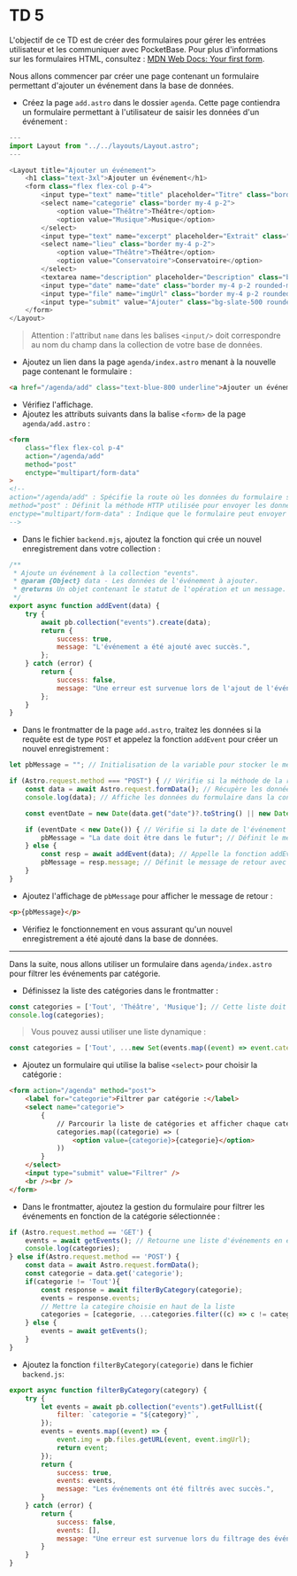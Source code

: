 # TD 5
L'objectif de ce TD est de créer des formulaires pour gérer les entrées utilisateur et les communiquer avec PocketBase.
Pour plus d'informations sur les formulaires HTML, consultez : [MDN Web Docs: Your first form](https://developer.mozilla.org/en-US/docs/Learn/Forms/Your_first_form).

Nous allons commencer par créer une page contenant un formulaire permettant d'ajouter un événement dans la base de données.

- Créez la page `add.astro` dans le dossier `agenda`. Cette page contiendra un formulaire permettant à l'utilisateur de saisir les données d'un événement :
```js
---
import Layout from "../../layouts/Layout.astro";
---

<Layout title="Ajouter un événement">
    <h1 class="text-3xl">Ajouter un événement</h1>
    <form class="flex flex-col p-4">
        <input type="text" name="title" placeholder="Titre" class="border my-4 p-2 rounded-md" />
        <select name="categorie" class="border my-4 p-2">
            <option value="Théâtre">Théâtre</option>
            <option value="Musique">Musique</option>
        </select>
        <input type="text" name="excerpt" placeholder="Extrait" class="border my-4 p-2 rounded-md" />
        <select name="lieu" class="border my-4 p-2">
            <option value="Théâtre">Théâtre</option>
            <option value="Conservatoire">Conservatoire</option>
        </select>
        <textarea name="description" placeholder="Description" class="border my-4 p-2 rounded-md"></textarea>
        <input type="date" name="date" class="border my-4 p-2 rounded-md" />
        <input type="file" name="imgUrl" class="border my-4 p-2 rounded-md" />
        <input type="submit" value="Ajouter" class="bg-slate-500 rounded-lg p-5" />
    </form>
</Layout>
```

> Attention : l'attribut `name` dans les balises `<input/>` doit correspondre au nom du champ dans la collection de votre base de données.

- Ajoutez un lien dans la page `agenda/index.astro` menant à la nouvelle page contenant le formulaire :
```html
<a href="/agenda/add" class="text-blue-800 underline">Ajouter un événement</a>
```

- Vérifiez l'affichage.
- Ajoutez les attributs suivants dans la balise `<form>` de la page `agenda/add.astro` :
```html
<form
    class="flex flex-col p-4"
    action="/agenda/add" 
    method="post"  
    enctype="multipart/form-data"
>
<!--
action="/agenda/add" : Spécifie la route où les données du formulaire seront envoyées.
method="post" : Définit la méthode HTTP utilisée pour envoyer les données du formulaire.
enctype="multipart/form-data" : Indique que le formulaire peut envoyer des fichiers (pour les images).
-->
```

- Dans le fichier `backend.mjs`, ajoutez la fonction qui crée un nouvel enregistrement dans votre collection :
```js
/**
 * Ajoute un événement à la collection "events".
 * @param {Object} data - Les données de l'événement à ajouter.
 * @returns Un objet contenant le statut de l'opération et un message.
 */
export async function addEvent(data) {
    try {
        await pb.collection("events").create(data);
        return {
            success: true,
            message: "L'événement a été ajouté avec succès.",
        };
    } catch (error) {
        return {
            success: false,
            message: "Une erreur est survenue lors de l'ajout de l'événement : " + error,
        };
    }
}
```

- Dans le frontmatter de la page `add.astro`, traitez les données si la requête est de type `POST` et appelez la fonction `addEvent` pour créer un nouvel enregistrement :
```js
let pbMessage = ""; // Initialisation de la variable pour stocker le message de retour

if (Astro.request.method === "POST") { // Vérifie si la méthode de la requête est POST
    const data = await Astro.request.formData(); // Récupère les données du formulaire de la requête
    console.log(data); // Affiche les données du formulaire dans la console

    const eventDate = new Date(data.get("date")?.toString() || new Date()); // Convertit la date du formulaire en objet Date, ou utilise la date actuelle si non spécifiée

    if (eventDate < new Date()) { // Vérifie si la date de l'événement est dans le passé
        pbMessage = "La date doit être dans le futur"; // Définit le message d'erreur si la date est dans le passé
    } else {
        const resp = await addEvent(data); // Appelle la fonction addEvent avec les données du formulaire et attend la réponse
        pbMessage = resp.message; // Définit le message de retour avec le message de la réponse
    }
}
```

- Ajoutez l'affichage de `pbMessage` pour afficher le message de retour :
```html
<p>{pbMessage}</p>
```

- Vérifiez le fonctionnement en vous assurant qu'un nouvel enregistrement a été ajouté dans la base de données.

---
Dans la suite, nous allons utiliser un formulaire dans `agenda/index.astro` pour filtrer les événements par catégorie.

- Définissez la liste des catégories dans le frontmatter :
```js
const categories = ['Tout', 'Théâtre', 'Musique']; // Cette liste doit contenir toutes les catégories exactement comme elles sont définies dans PocketBase.
console.log(categories);
```

> Vous pouvez aussi utiliser une liste dynamique :
```js 
const categories = ['Tout', ...new Set(events.map((event) => event.categorie))]; // Retourne une liste de catégories d'événements sans doublons.
```

- Ajoutez un formulaire qui utilise la balise `<select>` pour choisir la catégorie :
```html
<form action="/agenda" method="post">
    <label for="categorie">Filtrer par catégorie :</label>
    <select name="categorie">
        {
            // Parcourir la liste de catégories et afficher chaque catégorie dans une balise <option>
            categories.map((categorie) => (
                <option value={categorie}>{categorie}</option>
            ))
        }
    </select>
    <input type="submit" value="Filtrer" />
    <br /><br />
</form>
```

- Dans le frontmatter, ajoutez la gestion du formulaire pour filtrer les événements en fonction de la catégorie sélectionnée :
```js
if (Astro.request.method == 'GET') {
    events = await getEvents(); // Retourne une liste d'événements en ejoutant un champ "img" contenant le URL complet de l'image associée à l'événement.
    console.log(categories);
} else if(Astro.request.method == 'POST') {
    const data = await Astro.request.formData();
    const categorie = data.get('categorie');
    if(categorie != 'Tout'){
        const response = await filterByCategory(categorie);
        events = response.events;
        // Mettre la categire choisie en haut de la liste
        categories = [categorie, ...categories.filter((c) => c != categorie)];
    } else {
        events = await getEvents();
    }
}
```

- Ajoutez la fonction `filterByCategory(categorie)` dans le fichier `backend.js`:
```js
export async function filterByCategory(category) {
    try {
        let events = await pb.collection("events").getFullList({
            filter: `categorie = "${category}"`,
        });
        events = events.map((event) => {
            event.img = pb.files.getURL(event, event.imgUrl);
            return event;
        });
        return {
            success: true,
            events: events,
            message: "Les événements ont été filtrés avec succès.",
        }
    } catch (error) {
        return {
            success: false,
            events: [],
            message: "Une erreur est survenue lors du filtrage des événements: " + error,
        }
    }
}
```